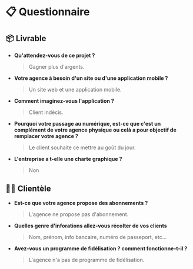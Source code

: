 # 📋​ Questionnaire

## 📦​ Livrable

- **Qu'attendez-vous de ce projet ?**

  > Gagner plus d'argents.

- **Votre agence à besoin d'un site ou d'une application mobile ?**

  > Un site web et une application mobile.

- **Comment imaginez-vous l'application ?**

  > Client indécis.

- **Pourquoi votre passage au numérique, est-ce que c'est un complément de votre agence physique ou celà a pour objectif de remplacer votre agence ?**

  > Le client souhaite ce mettre au goût du jour.

- **L'entreprise a t-elle une charte graphique ?**
  > Non

## 👨‍💼​ Clientèle

- **Est-ce que votre agence propose des abonnements ?**

  > L'agence ne propose pas d'abonnement.

- **Quelles genre d'inforations allez-vous récolter de vos clients**

  > Nom, prénom, info bancaire, numéro de passeport, etc…

- **Avez-vous un programme de fidélisation ? comment fonctionne-t-il ?**

  > L'agence n'a pas de programme de fidélisation.
